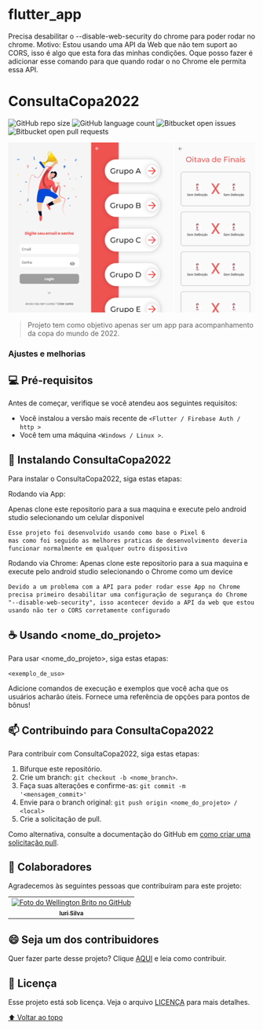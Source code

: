 # flutter_app
 
Precisa desabilitar o --disable-web-security do chrome para poder rodar no chrome. Motivo: Estou usando uma API da Web que não tem suport ao CORS, isso é algo que esta fora das minhas condições. Oque posso fazer é adicionar esse comando para que quando rodar o no Chrome ele permita essa API.




# ConsultaCopa2022

<!---Esses são exemplos. Veja https://shields.io para outras pessoas ou para personalizar este conjunto de escudos. Você pode querer incluir dependências, status do projeto e informações de licença aqui--->

![GitHub repo size](https://img.shields.io/github/repo-size/iuricode/README-template?style=for-the-badge)
![GitHub language count](https://img.shields.io/github/languages/count/iuricode/README-template?style=for-the-badge)
![Bitbucket open issues](https://img.shields.io/bitbucket/issues/iuricode/README-template?style=for-the-badge)
![Bitbucket open pull requests](https://img.shields.io/bitbucket/pr-raw/iuricode/README-template?style=for-the-badge)

<img src="Image-App.png" alt="Image app">

> Projeto tem como objetivo apenas ser um app para acompanhamento da copa do mundo de 2022.

### Ajustes e melhorias


## 💻 Pré-requisitos

Antes de começar, verifique se você atendeu aos seguintes requisitos:
* Você instalou a versão mais recente de `<Flutter / Firebase Auth / http >`
* Você tem uma máquina `<Windows / Linux >`.

## 🚀 Instalando ConsultaCopa2022

Para instalar o ConsultaCopa2022, siga estas etapas:

Rodando via App:

Apenas clone este repositorio para a sua maquina e execute pelo android studio selecionando um celular disponivel
```
Esse projeto foi desenvolvido usando como base o Pixel 6 
mas como foi seguido as melhores praticas de desenvolvimento deveria 
funcionar normalmente em qualquer outro dispositivo
```

Rodando via Chrome:
Apenas clone este repositorio para a sua maquina e execute pelo android studio selecionando o Chrome como um device

```
Devido a um problema com a API para poder rodar esse App no Chrome 
precisa primeiro desabilitar uma configuração de segurança do Chrome
"--disable-web-security", isso acontecer devido a API da web que estou 
usando não ter o CORS corretamente configurado
```

## ☕ Usando <nome_do_projeto>

Para usar <nome_do_projeto>, siga estas etapas:

```
<exemplo_de_uso>
```

Adicione comandos de execução e exemplos que você acha que os usuários acharão úteis. Fornece uma referência de opções para pontos de bônus!

## 📫 Contribuindo para ConsultaCopa2022
Para contribuir com ConsultaCopa2022, siga estas etapas:

1. Bifurque este repositório.
2. Crie um branch: `git checkout -b <nome_branch>`.
3. Faça suas alterações e confirme-as: `git commit -m '<mensagem_commit>'`
4. Envie para o branch original: `git push origin <nome_do_projeto> / <local>`
5. Crie a solicitação de pull.

Como alternativa, consulte a documentação do GitHub em [como criar uma solicitação pull](https://help.github.com/en/github/collaborating-with-issues-and-pull-requests/creating-a-pull-request).

## 🤝 Colaboradores

Agradecemos às seguintes pessoas que contribuíram para este projeto:

<table>
  <tr>
    <td align="center">
      <a href="#">
        <img src="https://avatars.githubusercontent.com/u/39777075?v=4" width="100px;" alt="Foto do Wellington Brito no GitHub"/><br>
        <sub>
          <b>Iuri Silva</b>
        </sub>
      </a>
    </td>
  </tr>
</table>


## 😄 Seja um dos contribuidores<br>

Quer fazer parte desse projeto? Clique [AQUI](CONTRIBUTING.md) e leia como contribuir.

## 📝 Licença

Esse projeto está sob licença. Veja o arquivo [LICENÇA](LICENSE.md) para mais detalhes.

[⬆ Voltar ao topo](#nome-do-projeto)<br>
